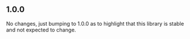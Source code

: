 ## 1.0.0

No changes, just bumping to 1.0.0 as to highlight that this library is stable and not expected to change.
